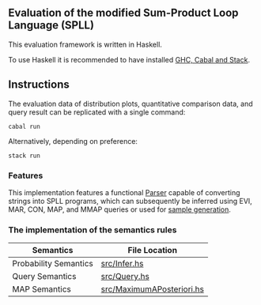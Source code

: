## Evaluation of the modified Sum-Product Loop Language (SPLL)
This evaluation framework is written in Haskell. 

To use Haskell it is recommended to have installed [GHC, Cabal and Stack](https://www.haskell.org/get-started/).

## Instructions
The evaluation data of distribution plots, quantitative comparison data, and query result can be replicated with a single command:
```
cabal run
```
Alternatively, depending on preference: 
```
stack run
```

### Features
This implementation features a functional [Parser](src/Parser/Program.hs) capable of converting strings into SPLL programs, which can subsequently be inferred using EVI, MAR, CON, MAP, and MMAP queries or used for [sample generation](src/Sample.hs).

### The implementation of the semantics rules
| Semantics  | File Location|
| ------------- | ------------- |
| Probability Semantics  | [src/Infer.hs](src/Infer.hs)  |
| Query Semantics | [src/Query.hs](src/Query.hs)  | 
| MAP Semantics | [src/MaximumAPosteriori.hs](src/MaximumAPosteriori.hs)  | 
